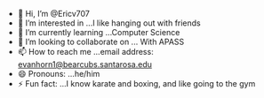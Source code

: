 - 👋 Hi, I’m @Ericv707
- 👀 I’m interested in ...I like hanging out with friends 
- 🌱 I’m currently learning ...Computer Science 
- 💞️ I’m looking to collaborate on ... With APASS
- 📫 How to reach me ...email address: evanhorn1@bearcubs.santarosa.edu
- 😄 Pronouns: ...he/him
- ⚡ Fun fact: ...I know karate and boxing, and like going to the gym 

<!---
Ericv707/Ericv707 is a ✨ special ✨ repository because its `README.md` (this file) appears on your GitHub profile.
You can click the Preview link to take a look at your changes.
--
